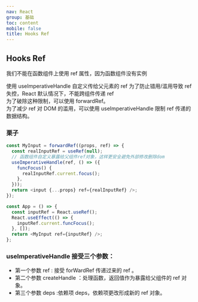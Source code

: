 ```yaml
---
nav: React
group: 基础
toc: content
mobile: false
title: Hooks Ref
---
```


## Hooks Ref

我们不能在函数组件上使用 ref 属性，因为函数组件没有实例

使用 useImperativeHandle 自定义传给父元素的 ref
为了防止错用/滥用导致 ref 失控，React 默认情况下，不能跨组件传递 ref  
为了破除这种限制，可以使用 forwardRef。  
为了减少 ref 对 DOM 的滥用，可以使用 useImperativeHandle 限制 ref 传递的数据结构。

### 栗子

```js
const MyInput = forwardRef((props, ref) => {
  const realInputRef = useRef(null);
  // 函数组件自定义暴露给父组件ref对象，这样更安全避免外部修改删除dom
  useImperativeHandle(ref, () => ({
    funcFocus() {
      realInputRef.current.focus();
    },
  }));
  return <input {...props} ref={realInputRef} />;
});

const App = () => {
  const inputRef = React.useRef();
  React.useEffect(() => {
    inputRef.current.funcFocus();
  }, []);
  return <MyInput ref={inputRef} />;
};
```

### useImperativeHandle 接受三个参数：

- 第一个参数 ref : 接受 forWardRef 传递过来的 ref 。
- 第二个参数 createHandle ：处理函数，返回值作为暴露给父组件的 ref 对象。
- 第三个参数 deps :依赖项 deps，依赖项更改形成新的 ref 对象。
